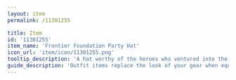 ```yaml
---
layout: item
permalink: /11301255

title: Item
id: '11301255'
item_name: 'Frontier Foundation Party Hat'
icon_url: 'item/icon/11301255.png'
tooltip_description: 'A hat worthy of the heroes who ventured into the Storm''s Eye.'
guide_description: 'Outfit items replace the look of your gear when equipped.'
---
```

